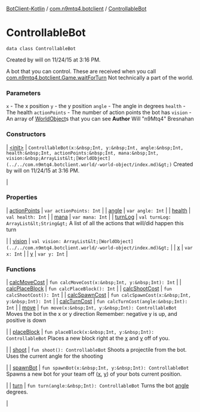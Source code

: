 [BotClient-Kotlin](../../index.md) / [com.n9mtq4.botclient](../index.md) / [ControllableBot](.)


# ControllableBot

`data class ControllableBot`

Created by will on 11/24/15 at 3:16 PM.


A bot that you can control.
These are received when you call [com.n9mtq4.botclient.Game.waitForTurn](../-game/wait-for-turn.md)
Not technically a part of the world.




### Parameters

`x` - The x position
`y` - the y position
`angle` - The angle in degrees
`health` - The health
`actionPoints` - The number of action points the bot has
`vision` - An array of [WorldObject](../../com.n9mtq4.botclient.world/-world-object/index.md)s that you can see
**Author**
Will "n9Mtq4" Bresnahan



### Constructors


| [&lt;init&gt;](-init-.md) | `ControllableBot(x:&nbsp;Int, y:&nbsp;Int, angle:&nbsp;Int, health:&nbsp;Int, actionPoints:&nbsp;Int, mana:&nbsp;Int, vision:&nbsp;ArrayList&lt;[WorldObject](../../com.n9mtq4.botclient.world/-world-object/index.md)&gt;)`
Created by will on 11/24/15 at 3:16 PM.

 |


### Properties


| [actionPoints](action-points.md) | `var actionPoints: Int` |
| [angle](angle.md) | `var angle: Int` |
| [health](health.md) | `val health: Int` |
| [mana](mana.md) | `var mana: Int` |
| [turnLog](turn-log.md) | `val turnLog: ArrayList&lt;String&gt;`
A list of all the actions that
will/did happen this turn

 |
| [vision](vision.md) | `val vision: ArrayList&lt;[WorldObject](../../com.n9mtq4.botclient.world/-world-object/index.md)&gt;` |
| [x](x.md) | `var x: Int` |
| [y](y.md) | `var y: Int` |


### Functions


| [calcMoveCost](calc-move-cost.md) | `fun calcMoveCost(x:&nbsp;Int, y:&nbsp;Int): Int` |
| [calcPlaceBlock](calc-place-block.md) | `fun calcPlaceBlock(): Int` |
| [calcShootCost](calc-shoot-cost.md) | `fun calcShootCost(): Int` |
| [calcSpawnCost](calc-spawn-cost.md) | `fun calcSpawnCost(x:&nbsp;Int, y:&nbsp;Int): Int` |
| [calcTurnCost](calc-turn-cost.md) | `fun calcTurnCost(angle:&nbsp;Int): Int` |
| [move](move.md) | `fun move(x:&nbsp;Int, y:&nbsp;Int): ControllableBot`
Moves the bot in the x or y direction
Remember: negative y is up, and positive is down

 |
| [placeBlock](place-block.md) | `fun placeBlock(x:&nbsp;Int, y:&nbsp;Int): ControllableBot`
Places a new block right at the [x](place-block.md#x) and [y](place-block.md#y) off of you.

 |
| [shoot](shoot.md) | `fun shoot(): ControllableBot`
Shoots a projectile from the bot.
Uses the current angle for the shooting

 |
| [spawnBot](spawn-bot.md) | `fun spawnBot(x:&nbsp;Int, y:&nbsp;Int): ControllableBot`
Spawns a new bot for your team off ([x](spawn-bot.md#x), [y](spawn-bot.md#y)) of
your bots current position.

 |
| [turn](turn.md) | `fun turn(angle:&nbsp;Int): ControllableBot`
Turns the bot [angle](turn.md#angle) degrees.

 |

